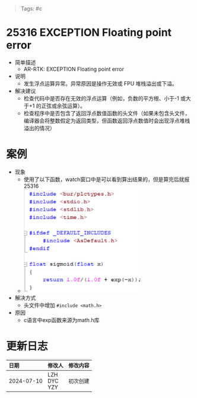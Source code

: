 > Tags: #c

# 25316 EXCEPTION Floating point error

- 简单描述
    - AR-RTK: EXCEPTION Floating point error
- 说明
    - 发生浮点运算异常。异常原因是操作无效或 FPU 堆栈溢出或下溢。
- 解决建议
    - 检查代码中是否存在无效的浮点运算（例如，负数的平方根、小于-1 或大于+1 的正弦或余弦运算）。
    - 检查程序中是否包含了返回浮点数值函数的头文件（如果未包含头文件，编译器会将整数假定为返回类型，但函数返回浮点数值时会出现浮点堆栈溢出的情况）

# 案例

- 现象
    - 使用了以下函数，watch窗口中是可以看到算出结果的，但是算完后就报25316
    - ![](FILES/25316%20EXCEPTION%20Floating%20point%20error/image-20240710175419693.png)
- 解决方式
    - 头文件中增加 `#include <math.h>`
- 原因
    - c语言中exp函数来源为math.h库

# 更新日志

| 日期         | 修改人               | 修改内容 |
| :--------- | :---------------- | :--- |
| 2024-07-10 | LZH<br>DYC<br>YZY | 初次创建 |
